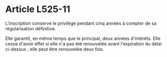 # Article L525-11

L'inscription conserve le privilège pendant cinq années à compter de sa régularisation définitive.

Elle garantit, en même temps que le principal, deux années d'intérêts. Elle cesse d'avoir effet si elle n'a pas été renouvelée avant l'expiration du délai ci-dessus ; elle peut être renouvelée deux fois.
